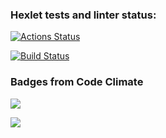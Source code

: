 ### Hexlet tests and linter status:
[![Actions Status](https://github.com/Michael-Melnik/php-project-lvl1/workflows/hexlet-check/badge.svg)](https://github.com/Michael-Melnik/php-project-lvl1/actions)

[![Build Status](https://github.com/Michael-Melnik/php-progect-lvl1/workflows/linter/badge.svg)](https://github.com/Michael-Melnik/php-project-lvl1/actions/workflows/linter.yml)
### Badges from Code Climate
 
<a href="https://codeclimate.com/github/Michael-Melnik/php-project-lvl1/maintainability"><img src="https://api.codeclimate.com/v1/badges/1ec87ff213eca9345a9e/maintainability" /></a>

<a href="https://codeclimate.com/github/Michael-Melnik/php-project-lvl1/test_coverage"><img src="https://api.codeclimate.com/v1/badges/1ec87ff213eca9345a9e/test_coverage" /></a>
